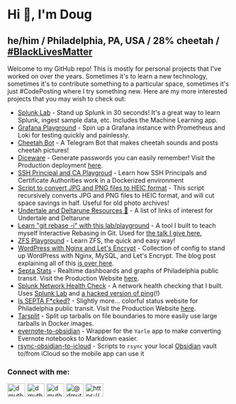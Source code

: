 
# Hi 👋, I'm Doug

## he/him / Philadelphia, PA, USA / 28% cheetah / [#BlackLivesMatter](https://github.com/SierraSoftworks/blmain)

Welcome to my GitHub repo!  This is mostly for personal projects that I've worked on over the years.  Sometimes it's to learn a new technology, sometimes it's to contribute something to a particular space, sometimes it's just #CodePosting where I try something new.  Here are my more interested projects that you may wish to check out:

- [Splunk Lab](https://github.com/dmuth/splunk-lab) - Stand up Splunk in 30 seconds!  It's a great way to learn Splunk, ingest sample data, etc. Includes the Machine Learning app.
- [Grafana Playground](https://github.com/dmuth/grafana-playground) - Spin up a Grafana instance with Prometheus and Loki for testing quickly and painlessly.
- [Cheetah Bot](https://github.com/dmuth/cheetah-bot) - A Telegram Bot that makes cheetah sounds and posts cheetah pictures!
- [Diceware](https://github.com/dmuth/diceware) - Generate passwords you can easily remember!  Visit the Production deployment [here](https://diceware.dmuth.org/).
- [SSH Principal and CA Playgroud](https://github.com/dmuth/ssh-principal-and-ca-playground) - Learn how SSH Principals and Certificate Authorities work in a Dockerized environment
- [Script to convert JPG and PNG files to HEIC format](https://gist.github.com/dmuth/0e9738ec6f6811649ea83c5be09f407d) - This script recursively converts JPG and PNG files to HEIC format, and will cut space savings in half.  Useful for old photo archives!
- [Undertale and Deltarune Resources 🌻](https://github.com/dmuth/undertale-deltarune-resources) - A list of links of interest for Undertale and Deltarune
- [Learn "git rebase -i" with this lab/playground](https://github.com/dmuth/git-rebase-i-playground) - A tool I built to teach myself Interactive Rebasing in Git. Used for [the talk I give here.](https://docs.google.com/presentation/d/11_FkYuEFeRtqjRF_BVzsHYOH5b89Psn9phH5BLWrKV4/edit?usp=sharing)
- [ZFS Playground](https://github.com/dmuth/zfs-playground) - Learn ZFS, the quick and easy way!
- [WordPress with Nginx and Let's Encrypt](https://github.com/dmuth/wordpress-with-nginx-and-letsencrypt) - Collection of config to stand up WordPress with Nginx, MySQL, and Let's Encrypt. The blog post explaining all of this [is over here](https://www.dmuth.org/wordpress-5-in-docker-with-nginx-and-letsencrypt/).
- [Septa Stats](https://github.com/dmuth/SeptaStats) - Realtime dashboards and graphs of Philadelphia public transit. Visit the Production Website [here](https://septastats.com/).
- [Splunk Network Health Check](https://github.com/dmuth/splunk-network-health-check) - A network health checking that I built.  Uses [Splunk Lab](https://github.com/dmuth/splunk-lab) and [a hacked version of ping](https://github.com/dmuth/iputils)(!)
- [Is SEPTA F\*cked?](https://github.com/dmuth/IsSeptaFcked) - Slightly more... colorful status website for Philadelphia public transit.  Visit the Production Website [here](http://www.isseptafucked.com/).
- [Tarsplit](https://github.com/dmuth/tarsplit) - Split up tarballs on file boundaries to more easily use large tarballs in Docker images.
- [evernote-to-obsidian](https://github.com/dmuth/evernote-to-obsidian) - Wrapper for the `Yarle` app to make converting Evernote notebooks to Markdown easier.
- [rsync-obsidian-to-icloud](https://github.com/dmuth/rsync-obsidian-to-icloud) - Scripts to `rsync` your local [Obsidian](https://obsidian.md/) vault to/from iCloud so the mobile app can use it



<h3 align="left">Connect with me:</h3>
<p align="left">
<a href="https://twitter.com/dmuth" target="blank"><img align="center" src="https://cdn.jsdelivr.net/npm/simple-icons@3.0.1/icons/twitter.svg" alt="dmuth" height="30" width="40" /></a>
<a href="https://linkedin.com/in/dmuth" target="blank"><img align="center" src="https://cdn.jsdelivr.net/npm/simple-icons@3.0.1/icons/linkedin.svg" alt="dmuth" height="30" width="40" /></a>
<a href="https://fb.com/dmuth" target="blank"><img align="center" src="https://cdn.jsdelivr.net/npm/simple-icons@3.0.1/icons/facebook.svg" alt="dmuth" height="30" width="40" /></a>
<a href="https://medium.com/@dmuth" target="blank"><img align="center" src="https://cdn.jsdelivr.net/npm/simple-icons@3.0.1/icons/medium.svg" alt="@dmuth" height="30" width="40" /></a>
<a href="/https://www.dmuth.org/feed/" target="blank"><img align="center" src="https://cdn.jsdelivr.net/npm/simple-icons@3.0.1/icons/rss.svg" alt="https://www.dmuth.org/feed/" height="30" width="40" /></a>
</p>

<!--
<a href="https://github.com/ryo-ma/github-profile-trophy"><img src="https://github-profile-trophy.vercel.app/?username=dmuth" alt="dmuth" /></a>
-->

